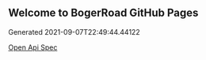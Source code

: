 ## Welcome to BogerRoad GitHub Pages

Generated 2021-09-07T22:49:44.44122

[Open Api Spec](./openapi.yaml)
